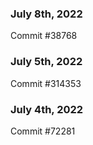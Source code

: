 ### July 8th, 2022

Commit #38768

### July 5th, 2022

Commit #314353


### July 4th, 2022

Commit #72281
